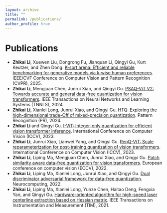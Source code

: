 ```yaml
---
layout: archive
title: ""
permalink: /publications/
author_profile: true
---
```




Publications
===
* **Zhikai Li**, Xuewen Liu, Dongrong Fu, Jianquan Li, Qingyi Gu, Kurt Keutzer, and Zhen Dong. [K-sort arena: Efficient and reliable benchmarking for generative models via k-wise human preferences](https://openaccess.thecvf.com/content/CVPR2025/papers/Li_K-Sort_Arena_Efficient_and_Reliable_Benchmarking_for_Generative_Models_via_CVPR_2025_paper.pdf). IEEE/CVF Conference on Computer Vision and Pattern Recognition (CVPR), 2025.
* **Zhikai Li**, Mengjuan Chen, Junrui Xiao, and Qingyi Gu. [PSAQ-ViT V2: Towards accurate and general data-free quantization for vision transformers](https://ieeexplore.ieee.org/abstract/document/10216922/). IEEE Transactions on Neural Networks and Learning Systems (TNNLS), 2024.
* **Zhikai Li**, Xianlei Long, Junrui Xiao, and Qingyi Gu. [HTQ: Exploring the high-dimensional trade-Off of mixed-precision quantization](https://www.sciencedirect.com/science/article/pii/S0031320324005399). Pattern Recognition (PR), 2024.
* **Zhikai Li** and Qingyi Gu. [I-ViT: Integer-only quantization for efficient vision transformer inference](https://openaccess.thecvf.com/content/ICCV2023/papers/Li_I-ViT_Integer-only_Quantization_for_Efficient_Vision_Transformer_Inference_ICCV_2023_paper.pdf). International Conference on Computer Vision (ICCV), 2023.
* **Zhikai Li**, Junrui Xiao, Lianwei Yang, and Qingyi Gu. [RepQ-ViT: Scale reparameterization for post-training quantization of vision transformers](https://openaccess.thecvf.com/content/ICCV2023/papers/Li_RepQ-ViT_Scale_Reparameterization_for_Post-Training_Quantization_of_Vision_Transformers_ICCV_2023_paper.pdf). International Conference on Computer Vision (ICCV), 2023.
* **Zhikai Li**, Liping Ma, Mengjuan Chen, Junrui Xiao, and Qingyi Gu. [Patch similarity aware data-free quantization for vision transformers](https://arxiv.org/pdf/2203.02250). European conference on computer vision (ECCV), 2022.
* **Zhikai Li**, Liping Ma, Xianlei Long, Junrui Xiao, and Qingyi Gu. [Dual discriminator adversarial framework for data-free quantization](https://www.sciencedirect.com/science/article/pii/S0925231222011420). Neurocomputing, 2022.
* **Zhikai Li**, Liping Ma, Xianlei Long, Yunze Chen, Haitao Deng, Fengxia Yan, and Qingyi Gu. [Hardware-oriented algorithm for high-speed laser centerline extraction based on Hessian matrix](https://ieeexplore.ieee.org/abstract/document/9432933/). IEEE Transactions on Instrumentation and Measurement (TIM), 2021.